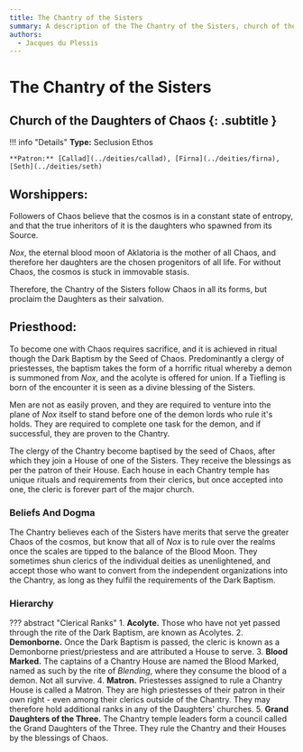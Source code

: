 ```yaml
---
title: The Chantry of the Sisters
summary: A description of the The Chantry of the Sisters, church of the Daughters of Chaos.
authors:
  - Jacques du Plessis
---
```


# The Chantry of the Sisters
## Church of the Daughters of Chaos {: .subtitle }

!!! info "Details"
    **Type:** Seclusion Ethos

    **Patron:** [Callad](../deities/callad), [Firna](../deities/firna), [Seth](../deities/seth)

## Worshippers:
Followers of Chaos believe that the cosmos is in a constant state of entropy, and that the true inheritors of it is the daughters who spawned from its Source.

_Nox_, the eternal blood moon of Aklatoria is the mother of all Chaos, and therefore her daughters are the chosen progenitors of all life. For without Chaos, the cosmos is stuck in immovable stasis.

Therefore, the Chantry of the Sisters follow Chaos in all its forms, but proclaim the Daughters as their salvation.

## Priesthood:
To become one with Chaos requires sacrifice, and it is achieved in ritual though the Dark Baptism by the Seed of Chaos. Predominantly a clergy of priestesses, the baptism takes the form of a horrific ritual whereby a demon is summoned from _Nox_, and the acolyte is offered for union. If a Tiefling is born of the encounter it is seen as a divine blessing of the Sisters.

Men are not as easily proven, and they are required to venture into the plane of _Nox_ itself to stand before one of the demon lords who rule it's holds. They are required to complete one task for the demon, and if successful, they are proven to the Chantry.

The clergy of the Chantry become baptised by the seed of Chaos, after which they join a House of one of the Sisters. They receive the blessings as per the patron of their House. Each house in each Chantry temple has unique rituals and requirements from their clerics, but once accepted into one, the cleric is forever part of the major church.

### Beliefs And Dogma
The Chantry believes each of the Sisters have merits that serve the greater Chaos of the cosmos, but know that all of _Nox_ is to rule over the realms once the scales are tipped to the balance of the Blood Moon. They sometimes shun clerics of the individual deities as unenlightened, and accept those who want to convert from the independent organizations into the Chantry, as long as they fulfil the requirements of the Dark Baptism.

### Hierarchy

??? abstract "Clerical Ranks"
    1. **Acolyte.** Those who have not yet passed through the rite of the Dark Baptism, are known as Acolytes.
    2. **Demonborne.** Once the Dark Baptism is passed, the cleric is known as a Demonborne priest/priestess and are attributed a House to serve.
    3. **Blood Marked.** The captains of a Chantry House are named the Blood Marked, named as such by the rite of _Blending_, where they consume the blood of a demon. Not all survive.
    4. **Matron.** Priestesses assigned to rule a Chantry House is called a Matron. They are high priestesses of their patron in their own right - even among their clerics outside of the Chantry. They may therefore hold additional ranks in any of the Daughters' churches.
    5. **Grand Daughters of the Three.** The Chantry temple leaders form a council called the Grand Daughters of the Three. They rule the Chantry and their Houses by the blessings of Chaos.